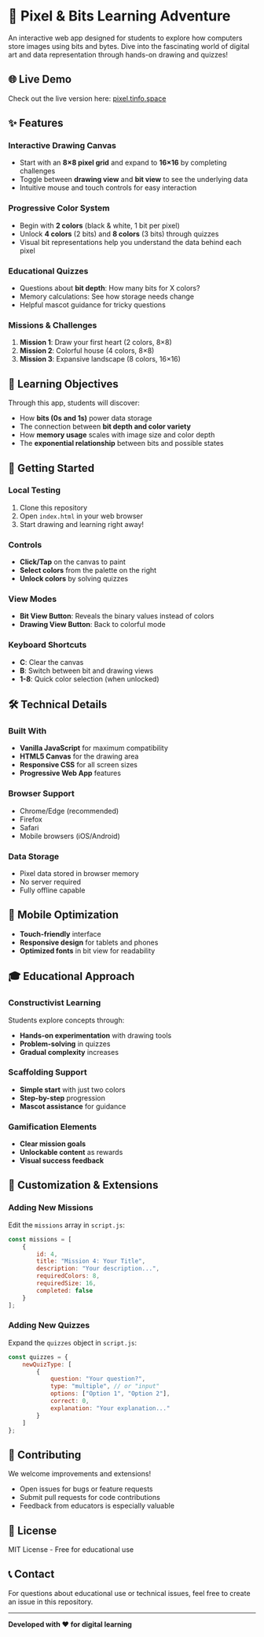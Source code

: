 # 🎨 Pixel & Bits Learning Adventure

An interactive web app designed for students to explore how computers store images using bits and bytes. Dive into the fascinating world of digital art and data representation through hands-on drawing and quizzes!

## 🌐 Live Demo

Check out the live version here: [pixel.tinfo.space](https://pixel.tinfo.space)

## ✨ Features

### Interactive Drawing Canvas
- Start with an **8×8 pixel grid** and expand to **16×16** by completing challenges
- Toggle between **drawing view** and **bit view** to see the underlying data
- Intuitive mouse and touch controls for easy interaction

### Progressive Color System
- Begin with **2 colors** (black & white, 1 bit per pixel)
- Unlock **4 colors** (2 bits) and **8 colors** (3 bits) through quizzes
- Visual bit representations help you understand the data behind each pixel

### Educational Quizzes
- Questions about **bit depth**: How many bits for X colors?
- Memory calculations: See how storage needs change
- Helpful mascot guidance for tricky questions

### Missions & Challenges
1. **Mission 1**: Draw your first heart (2 colors, 8×8)
2. **Mission 2**: Colorful house (4 colors, 8×8)
3. **Mission 3**: Expansive landscape (8 colors, 16×16)

## 🎯 Learning Objectives

Through this app, students will discover:
- How **bits (0s and 1s)** power data storage
- The connection between **bit depth and color variety**
- How **memory usage** scales with image size and color depth
- The **exponential relationship** between bits and possible states

## 🚀 Getting Started

### Local Testing
1. Clone this repository
2. Open `index.html` in your web browser
3. Start drawing and learning right away!

### Controls
- **Click/Tap** on the canvas to paint
- **Select colors** from the palette on the right
- **Unlock colors** by solving quizzes

### View Modes
- **Bit View Button**: Reveals the binary values instead of colors
- **Drawing View Button**: Back to colorful mode

### Keyboard Shortcuts
- **C**: Clear the canvas
- **B**: Switch between bit and drawing views
- **1-8**: Quick color selection (when unlocked)

## 🛠️ Technical Details

### Built With
- **Vanilla JavaScript** for maximum compatibility
- **HTML5 Canvas** for the drawing area
- **Responsive CSS** for all screen sizes
- **Progressive Web App** features

### Browser Support
- Chrome/Edge (recommended)
- Firefox
- Safari
- Mobile browsers (iOS/Android)

### Data Storage
- Pixel data stored in browser memory
- No server required
- Fully offline capable

## 📱 Mobile Optimization

- **Touch-friendly** interface
- **Responsive design** for tablets and phones
- **Optimized fonts** in bit view for readability

## 🎓 Educational Approach

### Constructivist Learning
Students explore concepts through:
- **Hands-on experimentation** with drawing tools
- **Problem-solving** in quizzes
- **Gradual complexity** increases

### Scaffolding Support
- **Simple start** with just two colors
- **Step-by-step** progression
- **Mascot assistance** for guidance

### Gamification Elements
- **Clear mission goals**
- **Unlockable content** as rewards
- **Visual success feedback**

## 🔧 Customization & Extensions

### Adding New Missions
Edit the `missions` array in `script.js`:

```javascript
const missions = [
    {
        id: 4,
        title: "Mission 4: Your Title",
        description: "Your description...",
        requiredColors: 8,
        requiredSize: 16,
        completed: false
    }
];
```

### Adding New Quizzes
Expand the `quizzes` object in `script.js`:

```javascript
const quizzes = {
    newQuizType: [
        {
            question: "Your question?",
            type: "multiple", // or "input"
            options: ["Option 1", "Option 2"],
            correct: 0,
            explanation: "Your explanation..."
        }
    ]
};
```

## 🤝 Contributing

We welcome improvements and extensions! 
- Open issues for bugs or feature requests
- Submit pull requests for code contributions
- Feedback from educators is especially valuable

## 📄 License

MIT License - Free for educational use

## 📞 Contact

For questions about educational use or technical issues, feel free to create an issue in this repository.

---

**Developed with ❤️ for digital learning**
